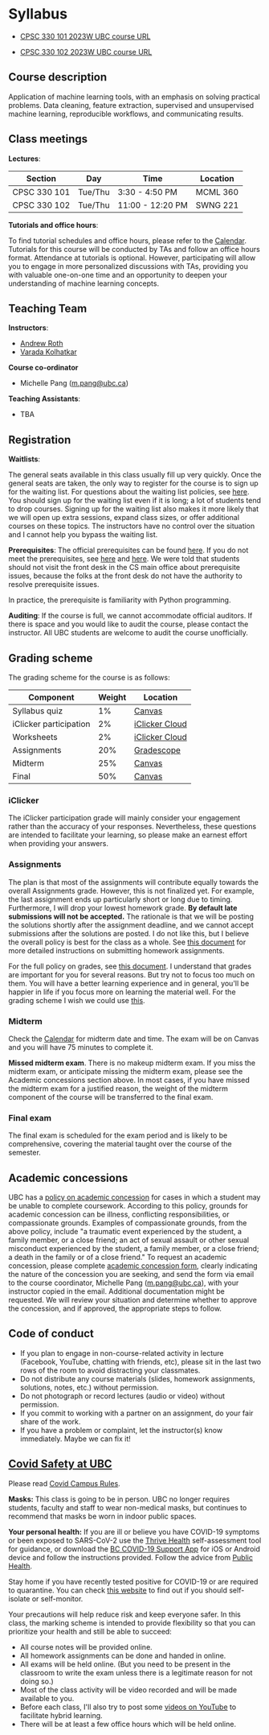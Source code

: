 # Syllabus 

- [CPSC 330 101 2023W UBC course URL](https://www.cs.ubc.ca/course-section/cpsc-330-101-2023w)

- [CPSC 330 102 2023W UBC course URL](https://www.cs.ubc.ca/course-section/cpsc-330-102-2023w)

## Course description

Application of machine learning tools, with an emphasis on solving practical problems. Data cleaning, feature extraction, supervised and unsupervised machine learning, reproducible workflows, and communicating results.


## Class meetings

**Lectures**:

| Section | Day  | Time   | Location |
|----------|----------|--------|------|
| CPSC 330 101 | Tue/Thu  | 3:30 - 4:50 PM  | MCML 360 |
| CPSC 330 102 | Tue/Thu  | 11:00 - 12:20 PM  | SWNG 221 |

**Tutorials and office hours**:

To find tutorial schedules and office hours, please refer to the [Calendar](https://htmlpreview.github.io/?https://github.com/UBC-CS/cpsc330/blob/master/docs/calendar.html). Tutorials for this course will be conducted by TAs and follow an office hours format. Attendance at tutorials is optional. However, participating will allow you to engage in more personalized discussions with TAs, providing you with valuable one-on-one time and an opportunity to deepen your understanding of machine learning concepts. 

## Teaching Team

**Instructors**: 
- [Andrew Roth](https://www.bccrc.ca/dept/mo/people/andrew-roth)
- [Varada Kolhatkar](https://kvarada.github.io/)

**Course co-ordinator**
- Michelle Pang (m.pang@ubc.ca)

**Teaching Assistants**:
- TBA

## Registration

**Waitlists**:

The general seats available in this class usually fill up very quickly. Once the general seats are taken, the only way to register for the course is to sign up for the waiting list. For questions about the waiting list policies, see [here](https://www.cs.ubc.ca/students/undergrad/courses/waitlists). You should sign up for the waiting list even if it is long; a lot of students tend to drop courses. Signing up for the waiting list also makes it more likely that we will open up extra sessions, expand class sizes, or offer additional courses on these topics. The instructors have no control over the situation and I cannot help you bypass the waiting list.

**Prerequisites**: The official prerequisites can be found [here](https://courses.students.ubc.ca/cs/courseschedule?tname=subj-course&course=330&campuscd=UBC&dept=CPSC&pname=subjarea). If you do not meet the prerequisites, see [here](https://www.cs.ubc.ca/students/undergrad/courses-deadlines/prerequisites) and [here](https://www.cs.ubc.ca/students/undergrad/courses-deadlines/rules-about-cpsc-appeals-undergraduate-students). We were told that students should not visit the front desk in the CS main office about prerequisite issues, because the folks at the front desk do not have the authority to resolve prerequisite issues.

In practice, the prerequisite is familiarity with Python programming.

**Auditing**: If the course is full, we cannot accommodate official auditors. If there is space and you would like to audit the course, please contact the instructor. All UBC students are welcome to audit the course unofficially. 

## Grading scheme
 
The grading scheme for the course is as follows:

| Component   | Weight          | Location   |
|-------------|-----------------|------------|
| Syllabus quiz |   1%          | [Canvas]() | 
| iClicker participation |   2% | [iClicker Cloud]() | 
| Worksheets |   2% | [iClicker Cloud]() | 
| Assignments |     20%         | [Gradescope]() |
| Midterm     |     25%         | [Canvas]()     |
| Final       |     50%         | [Canvas]()     |


### iClicker 

The iClicker participation grade will mainly consider your engagement rather than the accuracy of your responses. Nevertheless, these questions are intended to facilitate your learning, so please make an earnest effort when providing your answers. 

### Assignments

The plan is that most of the assignments will contribute equally towards the overall Assignments grade. However, this is not finalized yet. For example, the last assignment ends up particularly short or long due to timing. Furthermore, I will drop your lowest homework grade. **By default late submissions will not be accepted.** The rationale is that we will be posting the solutions shortly after the assignment deadline, and we cannot accept submissions after the solutions are posted. I do not like this, but I believe the overall policy is best for the class as a whole. See [this document](homework_instructions.md) for more detailed instructions on submitting homework assignments. 

For the full policy on grades, see [this document](grades.md). I understand that grades are important for you for several reasons. But try not to focus too much on them. You will have a better learning experience and in general, you'll be happier in life if you focus more on learning the material well. For the grading scheme I wish we could use [this](https://youtu.be/HdHlfiOAJyE?t=3771).


### Midterm

Check the [Calendar](https://htmlpreview.github.io/?https://github.com/UBC-CS/cpsc330/blob/master/docs/calendar.html) for midterm date and time. The exam will be on Canvas and you will have 75 minutes to complete it.

**Missed midterm exam**. There is no makeup midterm exam. If you miss the midterm exam, or anticipate missing the midterm exam, please see the Academic concessions section above. In most cases, if you have missed the midterm exam for a justified reason, the weight of the midterm component of the course will be transferred to the final exam.

### Final exam

The final exam is scheduled for the exam period and is likely to be comprehensive, covering the material taught over the course of the semester.

## Academic concessions

UBC has a [policy on academic concession](https://senate.ubc.ca/sites/senate.ubc.ca/files/downloads/20190515_V_135_Academic_Concession-Approved.pdf) for cases in which a student may be unable to complete coursework. According to this policy, grounds for academic concession can be illness, conflicting responsibilities, or compassionate grounds. Examples of compassionate grounds, from the above policy, include "a traumatic event experienced by the student, a family member, or a close friend; an act of sexual assault or other sexual misconduct experienced by the student, a family member, or a close friend; a death in the family or of a close friend." To request an academic concession, please complete [academic concession form](https://github.com/UBC-CS/cpsc330/blob/master/docs/ConcessionForm.pdf), clearly indicating the nature of the concession you are seeking, and send the form via email to the course coordinator, Michelle Pang (m.pang@ubc.ca), with your instructor copied in the email. Additional documentation might be requested. We will review your situation and determine whether to approve the concession, and if approved, the appropriate steps to follow.

## Code of conduct

- If you plan to engage in non-course-related activity in lecture (Facebook, YouTube, chatting with friends, etc), please sit in the last two rows of the room to avoid distracting your classmates.
- Do not distribute any course materials (slides, homework assignments, solutions, notes, etc.) without permission.
- Do not photograph or record lectures (audio or video) without permission.
- If you commit to working with a partner on an assignment, do your fair share of the work.
- If you have a problem or complaint, let the instructor(s) know immediately. Maybe we can fix it!

## [Covid Safety at UBC](https://srs.ubc.ca/covid-19/ubc-campus-rules-guidance-documents/#COVID-19%20Campus%20Rules)

Please read [Covid Campus Rules](https://srs.ubc.ca/covid-19/ubc-campus-rules-guidance-documents/#COVID-19%20Campus%20Rules).  

**Masks:** This class is going to be in person. UBC no longer requires students, faculty and staff to wear non-medical masks, but continues to recommend that masks be worn in indoor public spaces.  

**Your personal health:**
If you are ill or believe you have COVID-19 symptoms or been exposed to SARS-CoV-2 use the [Thrive Health](https://bc.thrive.health/covid19/en) self-assessment tool for guidance, or download the [BC COVID-19 Support App](https://welcome.thrive.health/bc-covid19-app) for iOS or Android device and follow the instructions provided. Follow the advice from [Public Health](https://www2.gov.bc.ca/gov/content/covid-19/info/restrictions).

Stay home if you have recently tested positive for COVID-19 or are required to quarantine. You can check [this website](http://www.bccdc.ca/health-info/diseases-conditions/covid-19/self-isolation#Who) to find out if you should self-isolate or self-monitor. 
 
Your precautions will help reduce risk and keep everyone safer. In this class, the marking scheme is intended to provide flexibility so that you can prioritize your health and still be able to succeed: 
- All course notes will be provided online. 
- All homework assignments can be done and handed in online. 
- All exams will be held online. (But you need to be present in the classroom to write the exam unless there is a legitimate reason for not doing so.)  
- Most of the class activity will be video recorded and will be made available to you. 
- Before each class, I'll also try to post some [videos on YouTube](https://www.youtube.com/watch?v=-1hTcS5ZE4w&list=PLHofvQE1VlGtZoAULxcHb7lOsMved0CuM) to facilitate hybrid learning. 
- There will be at least a few office hours which will be held online. 
